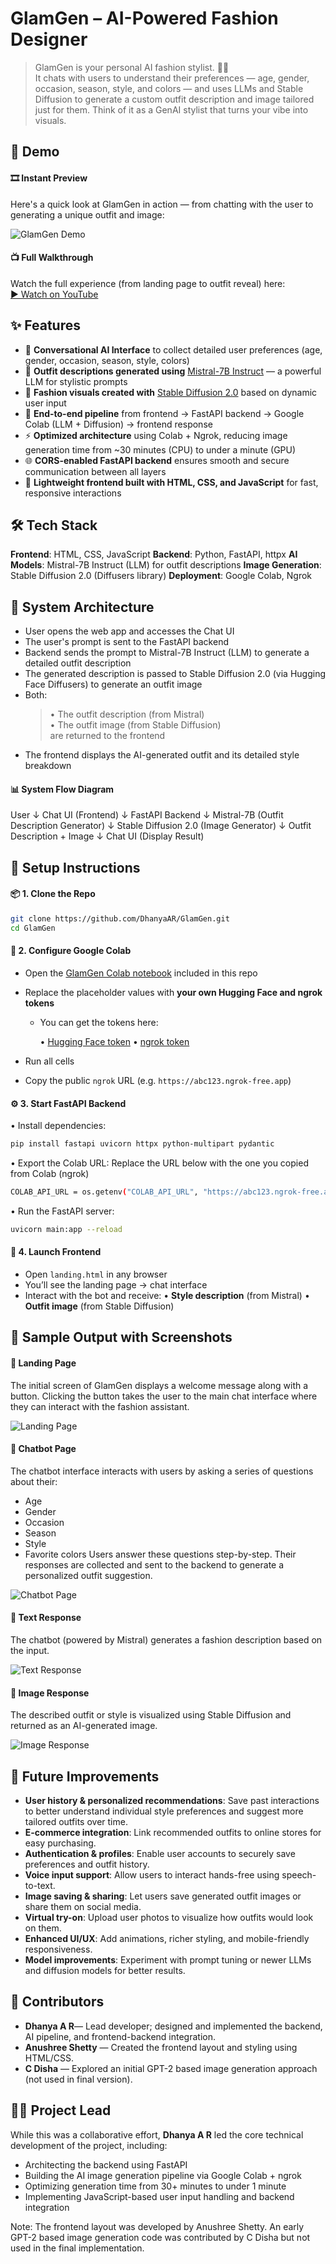 # GlamGen – AI-Powered Fashion Designer

> GlamGen is your personal AI fashion stylist. 🧠🎨  
> It chats with users to understand their preferences — age, gender, occasion, season, style, and colors — and uses LLMs and Stable       Diffusion to generate a custom outfit description and image tailored just for them.
> Think of it as a GenAI stylist that turns your vibe into visuals.


## 🚀 Demo

#### 🎞️ Instant Preview  
Here's a quick look at GlamGen in action — from chatting with the user to generating a unique outfit and image:

![GlamGen Demo](demo/glamgen-demo.gif)

#### 📺 Full Walkthrough  
Watch the full experience (from landing page to outfit reveal) here:  
[▶️ Watch on YouTube](https://www.youtube.com/watch?v=YOUR_VIDEO_ID)


## ✨ Features

- 💬 **Conversational AI Interface** to collect detailed user preferences (age, gender, occasion, season, style, colors)
- 🤖 **Outfit descriptions generated using** [Mistral-7B Instruct](https://huggingface.co/mistralai/Mistral-7B-Instruct-v0.1) — a        powerful LLM for stylistic prompts
- 🎨 **Fashion visuals created with** [Stable Diffusion 2.0](https://huggingface.co/stabilityai/stable-diffusion-2) based on dynamic     user input
- 🔁 **End-to-end pipeline** from frontend → FastAPI backend → Google Colab (LLM + Diffusion) → frontend response
- ⚡ **Optimized architecture** using Colab + Ngrok, reducing image generation time from ~30 minutes (CPU) to under a minute (GPU)
- 🌐 **CORS-enabled FastAPI backend** ensures smooth and secure communication between all layers
- 🧵 **Lightweight frontend built with HTML, CSS, and JavaScript** for fast, responsive interactions


## 🛠️ Tech Stack

**Frontend**: HTML, CSS, JavaScript
**Backend**: Python, FastAPI, httpx
**AI Models**: Mistral-7B Instruct (LLM) for outfit descriptions
**Image Generation**: Stable Diffusion 2.0 (Diffusers library)
**Deployment**: Google Colab, Ngrok


## 🧠 System Architecture

- User opens the web app and accesses the Chat UI
- The user's prompt is sent to the FastAPI backend
- Backend sends the prompt to Mistral-7B Instruct (LLM) to generate a detailed outfit description
- The generated description is passed to Stable Diffusion 2.0 (via Hugging Face Diffusers) to generate an outfit image
- Both:
  > • The outfit description (from Mistral)  
  > • The outfit image (from Stable Diffusion)  
  are returned to the frontend
- The frontend displays the AI-generated outfit and its detailed style breakdown

#### 📊 System Flow Diagram

User
 ↓
Chat UI (Frontend)
 ↓
FastAPI Backend
 ↓
Mistral-7B (Outfit Description Generator)
 ↓
Stable Diffusion 2.0 (Image Generator)
 ↓
Outfit Description + Image 
 ↓
Chat UI (Display Result)



## 🧰 Setup Instructions


#### 📦 1. Clone the Repo

  ```bash
  git clone https://github.com/DhanyaAR/GlamGen.git
  cd GlamGen
  ```


#### 🧪 2. Configure Google Colab

- Open the [GlamGen Colab notebook](./Fashion_designer_AI.ipynb) included in this repo
- Replace the placeholder values with **your own Hugging Face and ngrok tokens**

  - You can get the tokens here:

    • [Hugging Face token](https://huggingface.co/settings/tokens)
    • [ngrok token](https://dashboard.ngrok.com/get-started/your-authtoken)
      
- Run all cells
- Copy the public `ngrok` URL (e.g. `https://abc123.ngrok-free.app`)


#### ⚙️ 3. Start FastAPI Backend

• Install dependencies:

  ```bash
  pip install fastapi uvicorn httpx python-multipart pydantic
  ```

• Export the Colab URL:
  Replace the URL below with the one you copied from Colab (ngrok)

  ```bash
  COLAB_API_URL = os.getenv("COLAB_API_URL", "https://abc123.ngrok-free.app")
  ```

• Run the FastAPI server:

  ```bash
  uvicorn main:app --reload
  ```


#### 💬 4. Launch Frontend

- Open `landing.html` in any browser
- You’ll see the landing page → chat interface
- Interact with the bot and receive:
  • **Style description** (from Mistral)
  • **Outfit image** (from Stable Diffusion)



## 🧪 Sample Output with Screenshots

#### 🔹 Landing Page
The initial screen of GlamGen displays a welcome message along with a button.
Clicking the button takes the user to the main chat interface where they can interact with the fashion assistant.

![Landing Page](screenshots/landing-page.png)

#### 🔹 Chatbot Page
The chatbot interface interacts with users by asking a series of questions about their:
- Age
- Gender
- Occasion
- Season
- Style
- Favorite colors
Users answer these questions step-by-step. Their responses are collected and sent to the backend to generate a personalized outfit suggestion.

![Chatbot Page](screenshots/chatbot-page.png)

#### 🔹 Text Response
The chatbot (powered by Mistral) generates a fashion description based on the input.

![Text Response](screenshots/text-response.png)

#### 🔹 Image Response
The described outfit or style is visualized using Stable Diffusion and returned as an AI-generated image.

![Image Response](screenshots/image-response.png)



## 🚀 Future Improvements

- **User history & personalized recommendations**: Save past interactions to better understand individual style preferences and suggest more tailored outfits over time.
- **E-commerce integration**: Link recommended outfits to online stores for easy purchasing.
- **Authentication & profiles**: Enable user accounts to securely save preferences and outfit history.
- **Voice input support**: Allow users to interact hands-free using speech-to-text.
- **Image saving & sharing**: Let users save generated outfit images or share them on social media.
- **Virtual try-on**: Upload user photos to visualize how outfits would look on them.
- **Enhanced UI/UX**: Add animations, richer styling, and mobile-friendly responsiveness.
- **Model improvements**: Experiment with prompt tuning or newer LLMs and diffusion models for better results.



## 🤝 Contributors

- **Dhanya A R**— Lead developer; designed and implemented the backend, AI pipeline, and frontend-backend integration.
- **Anushree Shetty** — Created the frontend layout and styling using HTML/CSS.
- **C Disha** — Explored an initial GPT-2 based image generation approach (not used in final version).


## 👩‍💻 Project Lead

While this was a collaborative effort, **Dhanya A R** led the core technical development of the project, including:

- Architecting the backend using FastAPI
- Building the AI image generation pipeline via Google Colab + ngrok
- Optimizing generation time from 30+ minutes to under 1 minute
- Implementing JavaScript-based user input handling and backend integration
  
Note: The frontend layout was developed by Anushree Shetty. An early GPT-2 based image generation code was contributed by C Disha but not used in the final implementation.








